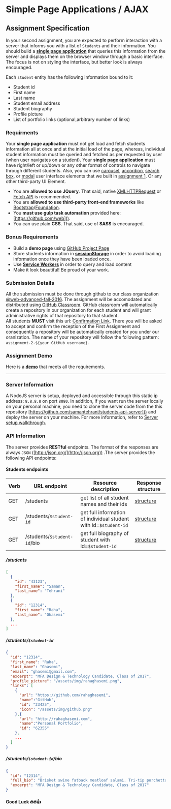 # Simple Page Applications / AJAX

## Assignment Specification

In your second assignment, you are expected to perform interaction with a server that informs you with a list of `Students` and their information. You should build a [**single page application**](https://en.wikipedia.org/wiki/Single-page_application) that queries this information from the server and displays them on the browser window through a basic interface. The focus is not on styling the interface, but better look is always encouraged.

Each `student` entity has the following information bound to it:

- Student id
- First name
- Last name
- Student email address
- Student biography
- Profile picture
- List of portfolio links (optional,arbitrary number of links)



### Requirments

Your **single page application** must not get load and fetch students information all at once and at the initial load of the page, whereas, individual student information must be queried and fetched as per requested by user (when user navigates on a student). Your **single page application** must have right/left or up/down or any other format of controls to navigate through different students. Also, you can use [carousel](https://github.com/samantehrani/simple-carousel), [accordion](https://github.com/samantehrani/simple-accordion), [search box](), or [modal](https://github.com/samantehrani/simple-modal) user interface elements that we built in [assignment 1](https://github.com/web-advanced-fall-2016/assignment-1-spec). Or any other third-party UI Element. 

- You are **allowed to use JQuery**. That said, native [XMLHTTPRequest](https://developer.mozilla.org/en-US/docs/Web/API/XMLHttpRequest) or [Fetch API](https://developer.mozilla.org/en-US/docs/Web/API/Fetch_API) is recommended. 
- You are **allowed to use third-party front-end frameworks** like [Bootstrap](http://getbootstrap.com/)/[Foundation](http://foundation.zurb.com/).
- You **must use gulp task automation** provided here: [https://github.com/web]().
- You can use plain **CSS**. That said, use of **SASS** is encouraged. 



### Bonus Requirements

- Build a **demo page** using [GitHub Project Page](https://help.github.com/articles/configuring-a-publishing-source-for-github-pages/)
- Store students information in **[sessionStorage](https://developer.mozilla.org/en-US/docs/Web/API/Window/sessionStorage)** in order to avoid loading information once they have been loaded once.
- Use **[Service Workers](https://developer.mozilla.org/en-US/docs/Web/API/Service_Worker_API)** in order to query and load content
- Make it look beautiful! Be proud of your work.

### Submission Details

All the submission must be done through github to our class organization [@web-advanced-fall-2016](https://github.com/web-advanced-fall-2016). The assignment will be accomodated and distributed using [GitHub Classroom](https://classroom.github.com/). GitHub classroom will automatically create a repository in our organization for each student and will grant administrative rights of that repository to that student.    
All students **MUST** visit this url: [Confirmation Link](). There you will be asked to accept and confirm the reception of the First Assignment and consequently a repository will be automatically created for you under our oranization. The name of your repository will follow the following pattern: `assignment-2-${your GitHub username}`.
 

### Assignment Demo 

Here is a **[demo]()** that meets all the requirements. 



------

### Server Information

A NodeJS server is setup, deployed and accessible through this static ip address: `8.8.8.8` on port `8080`. In addition, if you want run the server locally on your personal machine, you need to clone the server code from the this repository [https://github.com/samantehrani/students-api-server]() and deploy the server on your machine. For more information, refer to [Server setup walkthrough]().



### API Information

The server provides **RESTful** endpoints. The format of the responses are always `JSON` ([http://json.org/](http://json.org)) .The server provides the following API endpoints:

#### Students endpoints

| Verb | URL endpoint                | Resource description                     | Response structure          |
| :--- | --------------------------- | ---------------------------------------- | --------------------------- |
| GET  | /students                   | get list of all student names and their ids | [structure](https://github.com/web-advanced-fall-2016/assignment-2-spec/blob/master/README.md#students) |
| GET  | /students/`$student-id`     | get full information of individual student with id=`$student-id` | [structure](https://github.com/web-advanced-fall-2016/assignment-2-spec/blob/master/README.md#studentsstudent-id)               |
| GET  | /students/`$student-id`/bio | get full biography of student with id=`$student-id` | [structure](https://github.com/web-advanced-fall-2016/assignment-2-spec/blob/master/README.md#studentsstudent-idbio)               |



##### /students

```json
[
  {
    "id": "43123",
    "first_name": "Saman",
    "last_name": "Tehrani"
  },
  {
	"id": "12314",
    "first_name": "Raha",
    "last_name": "Ghasemi"
  },
  ...
]
```

##### /students/`$student-id`

```json
{
  "id": "12314",
  "first_name": "Raha",
  "last_name": "Ghasemi",
  "email": "ghasemi@gmail.com",
  "excerpt": "MFA Design & Technology Candidate, Class of 2017",
  "profile_picture": "/assets/img/rahaghasemi.png",
  "links": [
	{
	  "url": "https://github.com/rahaghasemi",
      "name":"GitHub",
  	  "id": "23425",
      "icon": "/assets/img/github.png"
    },{
      "url": "http://rahaghasemi.com",
      "name":"Personal Portfolio",
  	  "id": "62355"
    },
    ...
  ]
}
```

##### /students/`$student-id`/bio

```json
{
  "id": "12314",
  "full_bio": "Brisket swine fatback meatloaf salami. Tri-tip porchetta turkey short ribs meatloaf. Flank pastrami andouille frankfurter biltong chuck. Pork loin meatball bresaola ham fatback swine, porchetta ground round shank t-bone beef spare ribs chuck salami hamburger.",
  "excerpt": "MFA Design & Technology Candidate, Class of 2017"
}
```





#### Good Luck :fire::fire::thumbsup: 
